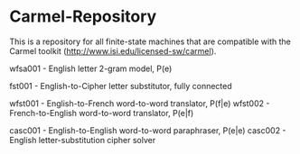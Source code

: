 Carmel-Repository
=================

This is a repository for all finite-state machines that are compatible with the Carmel toolkit (http://www.isi.edu/licensed-sw/carmel).

wfsa001 - English letter 2-gram model, P(e)

fst001  - English-to-Cipher letter substitutor, fully connected

wfst001 - English-to-French word-to-word translator, P(f|e)
wfst002 - French-to-English word-to-word translator, P(e|f)

casc001 - English-to-English word-to-word paraphraser, P(e|e)
casc002 - English letter-substitution cipher solver
